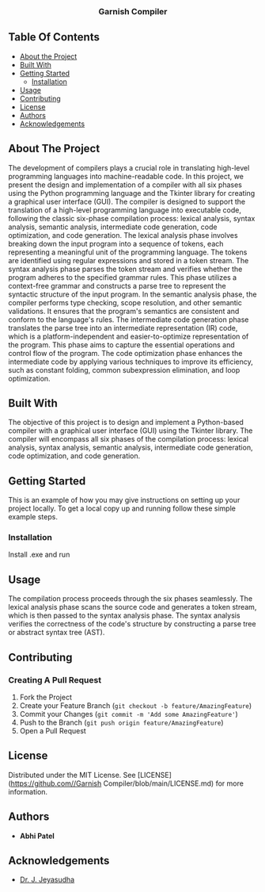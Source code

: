 <br/>
<p align="center">
  <h3 align="center">Garnish Compiler</h3>

</p>



## Table Of Contents

* [About the Project](#about-the-project)
* [Built With](#built-with)
* [Getting Started](#getting-started)
  * [Installation](#installation)
* [Usage](#usage)
* [Contributing](#contributing)
* [License](#license)
* [Authors](#authors)
* [Acknowledgements](#acknowledgements)

## About The Project
<p>
         The development of compilers plays a crucial role in translating high-level programming languages into machine-readable code. In this project, we present the design and implementation of a compiler with all six phases using the Python programming language and the Tkinter library for creating a graphical user interface (GUI). The compiler is designed to support the translation of a high-level programming language into executable code, following the classic six-phase compilation process: lexical analysis, syntax analysis, semantic analysis, intermediate code generation, code optimization, and code generation. The lexical analysis phase involves breaking down the input program into a sequence of tokens, each representing a meaningful unit of the programming language. The tokens are identified using regular expressions and stored in a token stream. The syntax analysis phase parses the token stream and verifies whether the program adheres to the specified grammar rules. This phase utilizes a context-free grammar and constructs a parse tree to represent the syntactic structure of the input program. In the semantic analysis phase, the compiler performs type checking, scope resolution, and other semantic validations. It ensures that the program's semantics are consistent and conform to the language's rules. The intermediate code generation phase translates the parse tree into an intermediate representation (IR) code, which is a platform-independent and easier-to-optimize representation of the program. This phase aims to capture the essential operations and control flow of the program. The code optimization phase enhances the intermediate code by applying various techniques to improve its efficiency, such as constant folding, common subexpression elimination, and loop optimization.

## Built With
<p>
       The objective of this project is to design and implement a Python-based compiler with a graphical user interface (GUI) using the Tkinter library. The compiler will encompass all six phases of the compilation process: lexical analysis, syntax analysis, semantic analysis, intermediate code generation, code optimization, and code generation.

## Getting Started

This is an example of how you may give instructions on setting up your project locally.
To get a local copy up and running follow these simple example steps.

### Installation

Install .exe and run

## Usage

The compilation process proceeds through the six phases seamlessly. The lexical analysis phase scans the source code and generates a token stream, which is then passed to the syntax analysis phase. The syntax analysis verifies the correctness of the code's structure by constructing a parse tree or abstract syntax tree (AST).


## Contributing



### Creating A Pull Request

1. Fork the Project
2. Create your Feature Branch (`git checkout -b feature/AmazingFeature`)
3. Commit your Changes (`git commit -m 'Add some AmazingFeature'`)
4. Push to the Branch (`git push origin feature/AmazingFeature`)
5. Open a Pull Request

## License

Distributed under the MIT License. See [LICENSE](https://github.com//Garnish Compiler/blob/main/LICENSE.md) for more information.

## Authors

* **Abhi Patel**

## Acknowledgements

* [Dr. J. Jeyasudha]()

